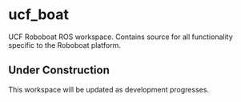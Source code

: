 # ucf_boat
UCF Roboboat ROS workspace. Contains source for all functionality specific to the Roboboat platform.

## Under Construction
This workspace will be updated as development progresses.
